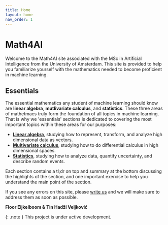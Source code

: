 ```yaml
---
title: Home
layout: home
nav_order: 1
---
```


# Math4AI

Welcome to the Math4AI site associated with the MSc in Artificial Intelligence from the University of Amsterdam.
This site is provided to help you familiarize yourself with the mathematics needed to become proficient in machine learning.

## Essentials

The essential mathematics any student of machine learning should know are **linear algebra**, **mutlivariate calculus**,
and **statistics**. These three areas of mathetmacs truly form the foundation of all topics in machine learning. That is why
we 'essentials' sections is dedicated to covering the most important topics within these areas for our purposes:

- [**Linear algebra**](docs/essentials/linear_algebra), studying how to represent, transform, and analyze high dimensional data as vectors.
- [**Multivariate calculus**](docs/essentials/multivariate_calculus), studying how to do differential calculus in high dimensional spaces.
- [**Statistics**](docs/essentials/statistics), studying how to analyze data, quantify uncertainty, and describe random events.

Each section contains a tl;dr on top and summary at the bottom discussing the highlights of the section, 
and one important exercise to help you understand the main point of the section.


If you see any errors on this site, please [write us](contact) and we will make sure to address them as soon as possible.

**Floor Eijkelboom & Tin Hadži Veljković**

{: .note }
This project is under active development.
